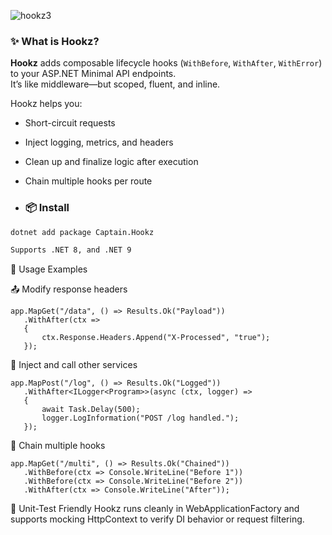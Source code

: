 ![hookz3](https://github.com/user-attachments/assets/eccdf216-23d6-440e-991f-b7b96f142859)

### ✨ What is Hookz?
**Hookz** adds composable lifecycle hooks (`WithBefore`, `WithAfter`, `WithError`) to your ASP.NET Minimal API endpoints.  
It’s like middleware—but scoped, fluent, and inline.

Hookz helps you:
- Short-circuit requests
- Inject logging, metrics, and headers
- Clean up and finalize logic after execution
- Chain multiple hooks per route

- ### 📦 Install

```bash
dotnet add package Captain.Hookz

Supports .NET 8, and .NET 9
```
🚀 Usage Examples

📤 Modify response headers
```
app.MapGet("/data", () => Results.Ok("Payload"))
   .WithAfter(ctx =>
   {
       ctx.Response.Headers.Append("X-Processed", "true");
   });
```

🧠 Inject and call other services
```
app.MapPost("/log", () => Results.Ok("Logged"))
   .WithAfter<ILogger<Program>>(async (ctx, logger) =>
   {
	   await Task.Delay(500);
	   logger.LogInformation("POST /log handled.");
   });
```

🔁 Chain multiple hooks
```
app.MapGet("/multi", () => Results.Ok("Chained"))
   .WithBefore(ctx => Console.WriteLine("Before 1"))
   .WithBefore(ctx => Console.WriteLine("Before 2"))
   .WithAfter(ctx => Console.WriteLine("After"));
```
🧪 Unit-Test Friendly
Hookz runs cleanly in WebApplicationFactory and supports mocking HttpContext to verify DI behavior or request filtering.

